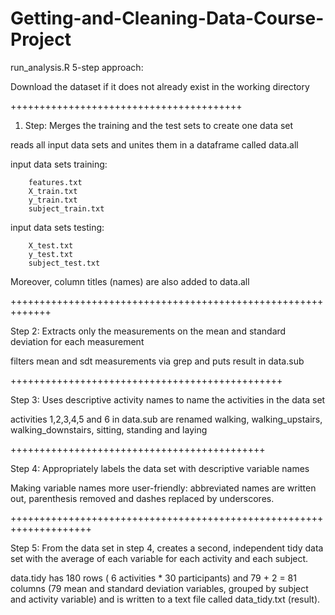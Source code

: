 # Getting-and-Cleaning-Data-Course-Project

run_analysis.R 5-step approach:


Download the dataset if it does not already exist in the working directory

++++++++++++++++++++++++++++++++++++++++
1. Step: Merges the training and the test sets to create one data set


reads all input data sets and unites them in a dataframe called data.all

input data sets training:

        features.txt
        X_train.txt
        y_train.txt
        subject_train.txt

input data sets testing:

        X_test.txt
        y_test.txt
        subject_test.txt

Moreover, column titles (names) are also added to data.all

+++++++++++++++++++++++++++++++++++++++++++++++++++++++++++++

Step 2: Extracts only the measurements on the mean and standard deviation for each measurement

filters mean and sdt measurements via grep and puts result in data.sub

+++++++++++++++++++++++++++++++++++++++++++++++

Step 3: Uses descriptive activity names to name the activities in the data set


activities 1,2,3,4,5 and 6 in data.sub are renamed walking, walking_upstairs, walking_downstairs, sitting, standing and laying

++++++++++++++++++++++++++++++++++++++++++++

Step 4: Appropriately labels the data set with descriptive variable names


Making variable names more user-friendly: abbreviated names are written out, parenthesis removed and dashes replaced by underscores.

++++++++++++++++++++++++++++++++++++++++++++++++++++++++++++++++++++

Step 5: From the data set in step 4, creates a second, independent tidy data set with the average of each variable for each activity and each subject.


data.tidy has 180 rows ( 6 activities * 30 participants) and 79 + 2 = 81 columns (79 mean and standard deviation variables, grouped by subject and activity variable) and is written to a text file called data_tidy.txt (result).




